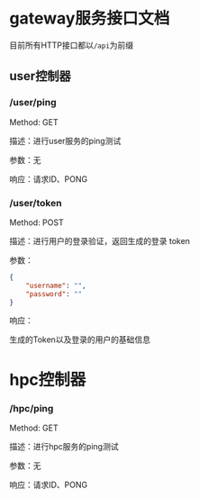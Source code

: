# gateway服务接口文档

目前所有HTTP接口都以`/api`为前缀

## user控制器

### /user/ping

Method: GET

描述：进行user服务的ping测试

参数：无

响应：请求ID、PONG

### /user/token

Method: POST

描述：进行用户的登录验证，返回生成的登录 token

参数：

```json
{
    "username": "",
    "password": ""
}
```

响应：

生成的Token以及登录的用户的基础信息

# hpc控制器

### /hpc/ping

Method: GET

描述：进行hpc服务的ping测试

参数：无

响应：请求ID、PONG